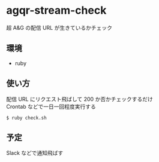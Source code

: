 # agqr-stream-check

超 A&G の配信 URL が生きているかチェック

## 環境

- ruby

## 使い方

配信 URL にリクエスト飛ばして 200 か否かチェックするだけ  
Crontab などで一日一回程度実行する

```
$ ruby check.sh
```

## 予定

Slack などで通知飛ばす
